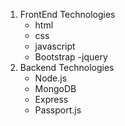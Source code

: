 1. FrontEnd Technologies
    - html
    - css
    - javascript
    - Bootstrap
    -jquery
2. Backend Technologies
    - Node.js
    - MongoDB
    - Express
    - Passport.js
    
